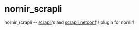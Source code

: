 # nornir_scrapli


nornir_scrapli -- [scrapli](https://github.com/carlmontanari/scrapli)'s and [scrapli_netconf](https://github.com/scrapli/scrapli_netconf)'s plugin for nornir!
